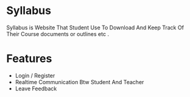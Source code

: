 # Syllabus
Syllabus is Website That Student Use To Download And Keep Track Of Their Course documents or outlines etc .

# Features
 * Login / Register
 * Realtime Communication Btw Student And Teacher
 * Leave Feedback 
